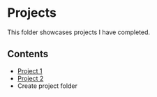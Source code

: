 # Projects
This folder showcases projects I have completed.
## Contents
* [Project 1](project_1)
* [Project 2](project_2)
* Create project folder
